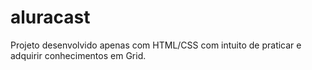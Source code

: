 # aluracast
Projeto desenvolvido apenas com HTML/CSS com intuito de praticar e adquirir conhecimentos em Grid.
